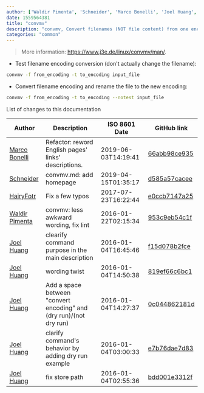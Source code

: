 ```yaml
---
author: ['Waldir Pimenta', 'Schneider', 'Marco Bonelli', 'Joel Huang', 'HairyFotr']
date: 1559564381
title: "convmv"
description: "convmv, Convert filenames (NOT file content) from one encoding to another."
categories: "common"
---
```

> More information: <https://www.j3e.de/linux/convmv/man/>.

- Test filename encoding conversion (don't actually change the filename):

```bash
convmv -f from_encoding -t to_encoding input_file
```

- Convert filename encoding and rename the file to the new encoding:

```bash
convmv -f from_encoding -t to_encoding --notest input_file
```
List of changes to this documentation


Author | Description | ISO 8601 Date | GitHub link
------|-----|-----|-----
[Marco Bonelli](mailto:marco@mebeim.net) | Refactor: reword English pages' links' descriptions. | 2019-06-03T14:19:41 | [66abb98ce935](https://github.com/tldr-pages/tldr/commit/66abb98ce935c0f4516bf30c4d6da72180d5a3ab)
[Schneider](mailto:lucas.schneider@sap.com) | convmv.md: add homepage | 2019-04-15T01:35:17 | [d585a57cacee](https://github.com/tldr-pages/tldr/commit/d585a57cacee04eb8c8bd6a36e8118618a12778c)
[HairyFotr](mailto:hairyfotr@gmail.com) | Fix a few typos | 2017-07-23T16:22:44 | [e0ccb7147a25](https://github.com/tldr-pages/tldr/commit/e0ccb7147a25b5d738e3991f399f87e45f3a4140)
[Waldir Pimenta](mailto:waldyrious@gmail.com) | convmv: less awkward wording, fix lint | 2016-01-22T02:15:34 | [953c9eb54c1f](https://github.com/tldr-pages/tldr/commit/953c9eb54c1f5c021487172d5c731ae2e903a5aa)
[Joel Huang](mailto:joelhy@gmail.com) | clearify command purpose in the main description | 2016-01-04T16:45:46 | [f15d078b2fce](https://github.com/tldr-pages/tldr/commit/f15d078b2fce78b86150c0a0292561ae0389c9b5)
[Joel Huang](mailto:joelhy@gmail.com) | wording twist | 2016-01-04T14:50:38 | [819ef66c6bc1](https://github.com/tldr-pages/tldr/commit/819ef66c6bc10649f968530269147ea2e0b91262)
[Joel Huang](mailto:joelhy@gmail.com) | Add a space between "convert encoding" and (dry run)/(not dry run) | 2016-01-04T14:27:37 | [0c044862181d](https://github.com/tldr-pages/tldr/commit/0c044862181dedf0840c92289c62106ebf1b92d0)
[Joel Huang](mailto:joelhy@gmail.com) | clarify command's behavior by adding dry run example | 2016-01-04T03:00:33 | [e7b76dae7d83](https://github.com/tldr-pages/tldr/commit/e7b76dae7d83a12eec077a15365ff0d2713bfc6c)
[Joel Huang](mailto:joelhy@gmail.com) | fix store path | 2016-01-04T02:55:36 | [bdd001e3312f](https://github.com/tldr-pages/tldr/commit/bdd001e3312fa1f923707dd3a891a3e47292dbb6)

